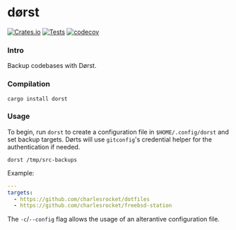 # dørst
[![Crates.io](https://img.shields.io/crates/v/dorst)](https://crates.io/crates/dorst)
[![Tests](https://github.com/charlesrocket/dorst/actions/workflows/tests.yml/badge.svg?branch=trunk)](https://github.com/charlesrocket/dorst/actions/workflows/tests.yml)
[![codecov](https://codecov.io/gh/charlesrocket/dorst/branch/trunk/graph/badge.svg)](https://codecov.io/gh/charlesrocket/dorst)
### Intro

Backup codebases with Dørst.

### Compilation

```
cargo install dorst
```

### Usage

To begin, run `dorst` to create a configuration file in `$HOME/.config/dorst` and set backup targets. Dørts will use `gitconfig`'s credential helper for the authentication if needed.

`dorst /tmp/src-backups`

Example:

```yaml
---
targets:
  - https://github.com/charlesrocket/dotfiles
  - https://github.com/charlesrocket/freebsd-station
```

The `-c`/`--config` flag allows the usage of an alterantive configuration file.
